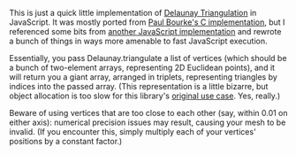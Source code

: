 This is just a quick little implementation of [Delaunay Triangulation][1] in
JavaScript. It was mostly ported from [Paul Bourke's C implementation][2], but
I referenced some bits from [another JavaScript implementation][3] and rewrote
a bunch of things in ways more amenable to fast JavaScript execution.

Essentially, you pass Delaunay.triangulate a list of vertices (which should be
a bunch of two-element arrays, representing 2D Euclidean points), and it will
return you a giant array, arranged in triplets, representing triangles by
indices into the passed array. (This representation is a little bizarre, but
object allocation is too slow for this library's [original use case][4]. Yes,
really.)

Beware of using vertices that are too close to each other (say, within 0.01 on
either axis): numerical precision issues may result, causing your mesh to be
invalid. (If you encounter this, simply multiply each of your vertices'
positions by a constant factor.)

[1]: http://en.wikipedia.org/wiki/Delaunay_triangulation
[2]: http://paulbourke.net/papers/triangulate/
[3]: http://www.travellermap.com/tmp/delaunay.htm
[4]: http://forecast.io/

